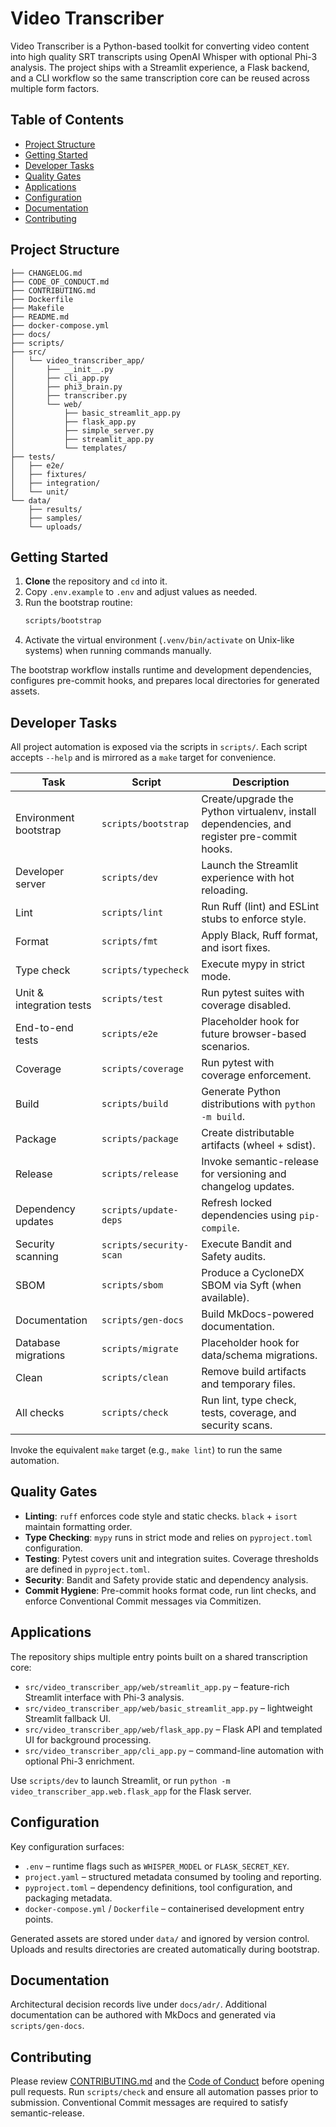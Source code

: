 # Video Transcriber

Video Transcriber is a Python-based toolkit for converting video content into high quality SRT transcripts using OpenAI Whisper with optional Phi-3 analysis. The project ships with a Streamlit experience, a Flask backend, and a CLI workflow so the same transcription core can be reused across multiple form factors.

## Table of Contents
- [Project Structure](#project-structure)
- [Getting Started](#getting-started)
- [Developer Tasks](#developer-tasks)
- [Quality Gates](#quality-gates)
- [Applications](#applications)
- [Configuration](#configuration)
- [Documentation](#documentation)
- [Contributing](#contributing)

## Project Structure
```
├── CHANGELOG.md
├── CODE_OF_CONDUCT.md
├── CONTRIBUTING.md
├── Dockerfile
├── Makefile
├── README.md
├── docker-compose.yml
├── docs/
├── scripts/
├── src/
│   └── video_transcriber_app/
│       ├── __init__.py
│       ├── cli_app.py
│       ├── phi3_brain.py
│       ├── transcriber.py
│       └── web/
│           ├── basic_streamlit_app.py
│           ├── flask_app.py
│           ├── simple_server.py
│           ├── streamlit_app.py
│           └── templates/
├── tests/
│   ├── e2e/
│   ├── fixtures/
│   ├── integration/
│   └── unit/
└── data/
    ├── results/
    ├── samples/
    └── uploads/
```

## Getting Started
1. **Clone** the repository and `cd` into it.
2. Copy `.env.example` to `.env` and adjust values as needed.
3. Run the bootstrap routine:
   ```bash
   scripts/bootstrap
   ```
4. Activate the virtual environment (`.venv/bin/activate` on Unix-like systems) when running commands manually.

The bootstrap workflow installs runtime and development dependencies, configures pre-commit hooks, and prepares local directories for generated assets.

## Developer Tasks
All project automation is exposed via the scripts in `scripts/`. Each script accepts `--help` and is mirrored as a `make` target for convenience.

| Task | Script | Description |
| ---- | ------ | ----------- |
| Environment bootstrap | `scripts/bootstrap` | Create/upgrade the Python virtualenv, install dependencies, and register pre-commit hooks. |
| Developer server | `scripts/dev` | Launch the Streamlit experience with hot reloading. |
| Lint | `scripts/lint` | Run Ruff (lint) and ESLint stubs to enforce style. |
| Format | `scripts/fmt` | Apply Black, Ruff format, and isort fixes. |
| Type check | `scripts/typecheck` | Execute mypy in strict mode. |
| Unit & integration tests | `scripts/test` | Run pytest suites with coverage disabled. |
| End-to-end tests | `scripts/e2e` | Placeholder hook for future browser-based scenarios. |
| Coverage | `scripts/coverage` | Run pytest with coverage enforcement. |
| Build | `scripts/build` | Generate Python distributions with `python -m build`. |
| Package | `scripts/package` | Create distributable artifacts (wheel + sdist). |
| Release | `scripts/release` | Invoke semantic-release for versioning and changelog updates. |
| Dependency updates | `scripts/update-deps` | Refresh locked dependencies using `pip-compile`. |
| Security scanning | `scripts/security-scan` | Execute Bandit and Safety audits. |
| SBOM | `scripts/sbom` | Produce a CycloneDX SBOM via Syft (when available). |
| Documentation | `scripts/gen-docs` | Build MkDocs-powered documentation. |
| Database migrations | `scripts/migrate` | Placeholder hook for data/schema migrations. |
| Clean | `scripts/clean` | Remove build artifacts and temporary files. |
| All checks | `scripts/check` | Run lint, type check, tests, coverage, and security scans. |

Invoke the equivalent `make` target (e.g., `make lint`) to run the same automation.

## Quality Gates
- **Linting**: `ruff` enforces code style and static checks. `black` + `isort` maintain formatting order.
- **Type Checking**: `mypy` runs in strict mode and relies on `pyproject.toml` configuration.
- **Testing**: Pytest covers unit and integration suites. Coverage thresholds are defined in `pyproject.toml`.
- **Security**: Bandit and Safety provide static and dependency analysis.
- **Commit Hygiene**: Pre-commit hooks format code, run lint checks, and enforce Conventional Commit messages via Commitizen.

## Applications
The repository ships multiple entry points built on a shared transcription core:
- `src/video_transcriber_app/web/streamlit_app.py` – feature-rich Streamlit interface with Phi-3 analysis.
- `src/video_transcriber_app/web/basic_streamlit_app.py` – lightweight Streamlit fallback UI.
- `src/video_transcriber_app/web/flask_app.py` – Flask API and templated UI for background processing.
- `src/video_transcriber_app/cli_app.py` – command-line automation with optional Phi-3 enrichment.

Use `scripts/dev` to launch Streamlit, or run `python -m video_transcriber_app.web.flask_app` for the Flask server.

## Configuration
Key configuration surfaces:
- `.env` – runtime flags such as `WHISPER_MODEL` or `FLASK_SECRET_KEY`.
- `project.yaml` – structured metadata consumed by tooling and reporting.
- `pyproject.toml` – dependency definitions, tool configuration, and packaging metadata.
- `docker-compose.yml` / `Dockerfile` – containerised development entry points.

Generated assets are stored under `data/` and ignored by version control. Uploads and results directories are created automatically during bootstrap.

## Documentation
Architectural decision records live under `docs/adr/`. Additional documentation can be authored with MkDocs and generated via `scripts/gen-docs`.

## Contributing
Please review [CONTRIBUTING.md](CONTRIBUTING.md) and the [Code of Conduct](CODE_OF_CONDUCT.md) before opening pull requests. Run `scripts/check` and ensure all automation passes prior to submission. Conventional Commit messages are required to satisfy semantic-release.
